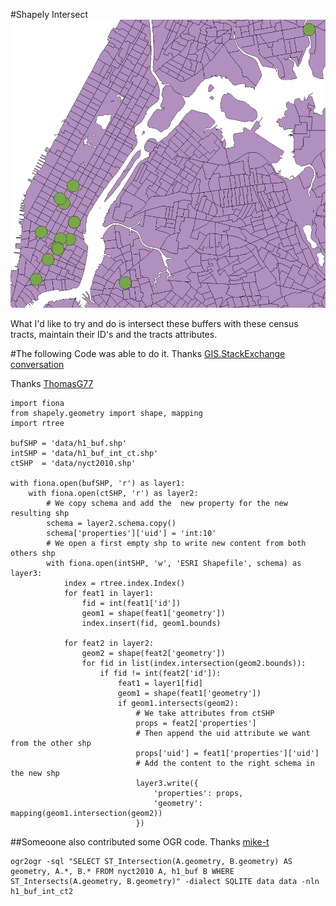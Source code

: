#Shapely Intersect
![image](img/shapely_intersect.png)

What I'd like to try and do is intersect these buffers with these census tracts, maintain their ID's and the tracts attributes. 

#The following Code was able to do it. Thanks 
[GIS.StackExchange conversation](http://gis.stackexchange.com/questions/119374/intersect-shapefiles-using-shapely)

Thanks [ThomasG77](http://gis.stackexchange.com/users/638/thomasg77)


    import fiona
    from shapely.geometry import shape, mapping
    import rtree

    bufSHP = 'data/h1_buf.shp'
    intSHP = 'data/h1_buf_int_ct.shp'
    ctSHP  = 'data/nyct2010.shp'

    with fiona.open(bufSHP, 'r') as layer1:
        with fiona.open(ctSHP, 'r') as layer2:
            # We copy schema and add the  new property for the new resulting shp
            schema = layer2.schema.copy()
            schema['properties']['uid'] = 'int:10'
            # We open a first empty shp to write new content from both others shp
            with fiona.open(intSHP, 'w', 'ESRI Shapefile', schema) as layer3:
                index = rtree.index.Index()
                for feat1 in layer1:
                    fid = int(feat1['id'])
                    geom1 = shape(feat1['geometry'])
                    index.insert(fid, geom1.bounds)

                for feat2 in layer2:
                    geom2 = shape(feat2['geometry'])
                    for fid in list(index.intersection(geom2.bounds)):
                        if fid != int(feat2['id']):
                            feat1 = layer1[fid]
                            geom1 = shape(feat1['geometry'])
                            if geom1.intersects(geom2):
                                # We take attributes from ctSHP
                                props = feat2['properties']
                                # Then append the uid attribute we want from the other shp
                                props['uid'] = feat1['properties']['uid']
                                # Add the content to the right schema in the new shp
                                layer3.write({
                                    'properties': props,
                                    'geometry': mapping(geom1.intersection(geom2))
                                })
                                
                                
##Someoone also contributed some OGR code.
Thanks [mike-t](http://gis.stackexchange.com/users/1872/mike-t)

	ogr2ogr -sql "SELECT ST_Intersection(A.geometry, B.geometry) AS geometry, A.*, B.* FROM nyct2010 A, h1_buf B WHERE ST_Intersects(A.geometry, B.geometry)" -dialect SQLITE data data -nln h1_buf_int_ct2